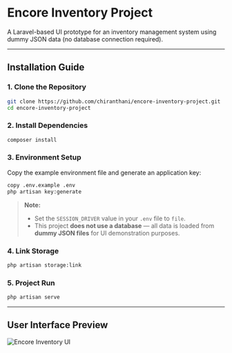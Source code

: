 # Encore Inventory Project

A Laravel-based UI prototype for an inventory management system using dummy JSON data (no database connection required).

---

## Installation Guide

### 1. Clone the Repository

```bash
git clone https://github.com/chiranthani/encore-inventory-project.git
cd encore-inventory-project
```

### 2. Install Dependencies

```bash
composer install
```

### 3. Environment Setup

Copy the example environment file and generate an application key:

```bash
copy .env.example .env
php artisan key:generate
```

> **Note:**  
> - Set the `SESSION_DRIVER` value in your `.env` file to `file`.  
> - This project **does not use a database** — all data is loaded from **dummy JSON files** for UI demonstration purposes.

### 4. Link Storage

```bash
php artisan storage:link
```

### 5. Project Run

```bash
php artisan serve
```




---
## User Interface Preview
![Encore Inventory UI](https://github.com/user-attachments/assets/0859749e-a5fa-44c7-a50e-f941fe6f1713)
